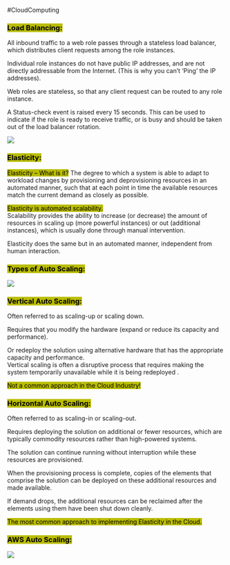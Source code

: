 #CloudComputing
### <mark style="background: #BABD00;">Load Balancing:</mark>

All inbound traffic to a web role passes through a stateless load balancer, which distributes client requests among the role instances.  

Individual role instances do not have public IP addresses, and are not directly addressable from the Internet. (This is why you can’t ‘Ping’ the IP addresses).  

Web roles are stateless, so that any client request can be routed to any role instance.  

A Status-check event is raised every 15 seconds. This can be used to indicate if the role is ready to receive traffic, or is busy and should be taken out of the load balancer rotation.

![](https://i.imgur.com/heN0psc.png)

### <mark style="background: #BABD00;">Elasticity:</mark>

<mark style="background: #BABD00;">Elasticity – What is it?</mark> 
The degree to which a system is able to adapt to workload changes by provisioning and deprovisioning resources in an automated manner, such that at each point in time the available resources match the current demand as closely as possible.  

<mark style="background: #BABD00;">Elasticity is automated scalability.</mark>  
Scalability provides the ability to increase (or decrease) the amount of resources in scaling up (more powerful instances) or out (additional instances), which is usually done through manual intervention.  

Elasticity does the same but in an automated manner, independent from human interaction.

### <mark style="background: #BABD00;">Types of Auto Scaling:</mark>

![](https://i.imgur.com/q4Kkywn.png)

### <mark style="background: #BABD00;">Vertical Auto Scaling:</mark>  

Often referred to as scaling-up or scaling down.  

Requires that you modify the hardware (expand or reduce its capacity and performance).  

Or redeploy the solution using alternative hardware that has the appropriate capacity and performance.  
Vertical scaling is often a disruptive process that requires making the system temporarily unavailable while it is being redeployed .  

<mark style="background: #BABD00;">Not a common approach in the Cloud Industry!</mark>

### <mark style="background: #BABD00;">Horizontal Auto Scaling:</mark>  

Often referred to as scaling-in or scaling-out.  

Requires deploying the solution on additional or fewer resources, which are typically commodity resources rather than high-powered systems.  

The solution can continue running without interruption while these resources are provisioned.  

When the provisioning process is complete, copies of the elements that comprise the solution can be deployed on these additional resources and made available.  

If demand drops, the additional resources can be reclaimed after the elements using them have been shut down cleanly.  

<mark style="background: #BABD00;">The most common approach to implementing Elasticity in the Cloud.</mark>

### <mark style="background: #BABD00;">AWS Auto Scaling:</mark>

![](https://i.imgur.com/FegnUtZ.png)
